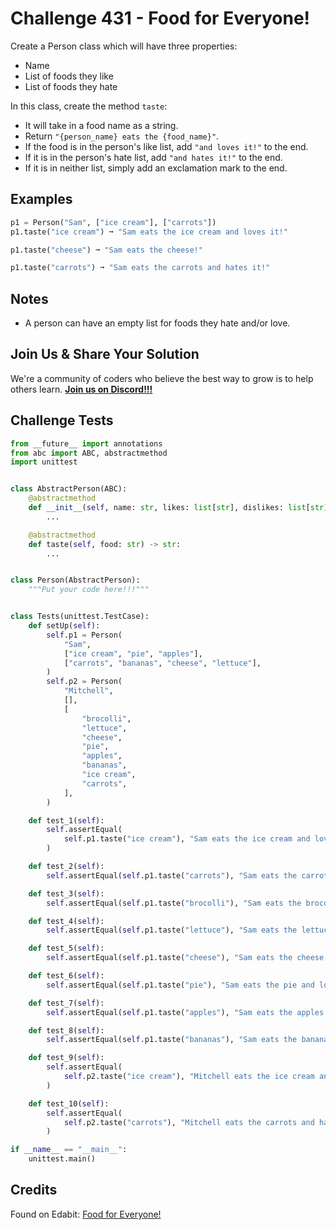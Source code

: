 # Challenge 431 - Food for Everyone!

Create a Person class which will have three properties:

- Name
- List of foods they like
- List of foods they hate

In this class, create the method `taste`:

- It will take in a food name as a string.
- Return `"{person_name} eats the {food_name}"`.
- If the food is in the person's like list, add `"and loves it!"` to the end.
- If it is in the person's hate list, add `"and hates it!"` to the end.
- If it is in neither list, simply add an exclamation mark to the end.

## Examples
```python
p1 = Person("Sam", ["ice cream"], ["carrots"])
p1.taste("ice cream") ➞ "Sam eats the ice cream and loves it!"

p1.taste("cheese") ➞ "Sam eats the cheese!"

p1.taste("carrots") ➞ "Sam eats the carrots and hates it!"
```
## Notes

- A person can have an empty list for foods they hate and/or love.

## Join Us & Share Your Solution

We're a community of coders who believe the best way to grow is to help others learn. **[Join us on Discord!!!]("https"://discord.gg/sfHykntuGy)**

## Challenge Tests
```python
from __future__ import annotations
from abc import ABC, abstractmethod
import unittest


class AbstractPerson(ABC):
    @abstractmethod
    def __init__(self, name: str, likes: list[str], dislikes: list[str]):
        ...

    @abstractmethod
    def taste(self, food: str) -> str:
        ...


class Person(AbstractPerson):
    """Put your code here!!!"""


class Tests(unittest.TestCase):
    def setUp(self):
        self.p1 = Person(
            "Sam",
            ["ice cream", "pie", "apples"],
            ["carrots", "bananas", "cheese", "lettuce"],
        )
        self.p2 = Person(
            "Mitchell",
            [],
            [
                "brocolli",
                "lettuce",
                "cheese",
                "pie",
                "apples",
                "bananas",
                "ice cream",
                "carrots",
            ],
        )

    def test_1(self):
        self.assertEqual(
            self.p1.taste("ice cream"), "Sam eats the ice cream and loves it!"
        )

    def test_2(self):
        self.assertEqual(self.p1.taste("carrots"), "Sam eats the carrots and hates it!")

    def test_3(self):
        self.assertEqual(self.p1.taste("brocolli"), "Sam eats the brocolli!")

    def test_4(self):
        self.assertEqual(self.p1.taste("lettuce"), "Sam eats the lettuce and hates it!")

    def test_5(self):
        self.assertEqual(self.p1.taste("cheese"), "Sam eats the cheese and hates it!")

    def test_6(self):
        self.assertEqual(self.p1.taste("pie"), "Sam eats the pie and loves it!")

    def test_7(self):
        self.assertEqual(self.p1.taste("apples"), "Sam eats the apples and loves it!")

    def test_8(self):
        self.assertEqual(self.p1.taste("bananas"), "Sam eats the bananas and hates it!")

    def test_9(self):
        self.assertEqual(
            self.p2.taste("ice cream"), "Mitchell eats the ice cream and hates it!"
        )

    def test_10(self):
        self.assertEqual(
            self.p2.taste("carrots"), "Mitchell eats the carrots and hates it!"
        )

if __name__ == "__main__":
    unittest.main()
```
## Credits

Found on Edabit: [Food for Everyone!](https://edabit.com/challenge/iRvRtg2xxL9BnSEvf)
